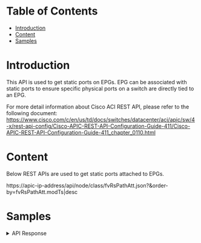 # Table of Contents
- [Introduction](#introduction)
- [Content](#content)
- [Samples](#sample)

# Introduction <a name="introduction"></a>
This API is used to get static ports on EPGs. EPG can be associated with static ports to ensure specific physical ports on a switch are directly tied to an EPG.

For more detail information about Cisco ACI REST API, please refer to the following document: https://www.cisco.com/c/en/us/td/docs/switches/datacenter/aci/apic/sw/4-x/rest-api-config/Cisco-APIC-REST-API-Configuration-Guide-411/Cisco-APIC-REST-API-Configuration-Guide-411_chapter_0110.html

# Content <a name="content"></a>
Below REST APIs are used to get static ports attached to EPGs.


https://apic-ip-address/api/node/class/fvRsPathAtt.json?&order-by=fvRsPathAtt.modTs|desc

# Samples <a name="sample"></a>
<details><summary>API Response</summary>

```json
[        
    {
        "apicServer": "apic1",
        "tenant": "QA_Tenant",
        "ap": "QA_base_app",
        "epg": "QA_FrontServer_EPG",
        "pod": "pod-1",
        "node": "node-101",
        "port": "pod-1/node-101/eth1/13",
        "encap": "vlan-2000",
        "mode": "untagged",
        "instrImedcy": "lazy",
        "state": "unformed"
    },
    {
        "apicServer": "apic1",
        "tenant": "NB.NSX",
        "ap": "NSX-EPG",
        "epg": "NSX-SITEA-EPG3-724",
        "pod": "pod-2",
        "node": "node-104",
        "port": "pod-2/node-104/eth1/24",
        "encap": "vlan-724",
        "mode": "native",
        "instrImedcy": "lazy",
        "state": "unformed"
    },    
    //...
]
```
</details>
<br />